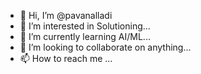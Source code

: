 - 👋 Hi, I’m @pavanalladi
- 👀 I’m interested in Solutioning...
- 🌱 I’m currently learning AI/ML...
- 💞️ I’m looking to collaborate on anything...
- 📫 How to reach me ...

<!---
pavanalladi/pavanalladi is a ✨ special ✨ repository because its `README.md` (this file) appears on your GitHub profile.
You can click the Preview link to take a look at your changes.
--->
